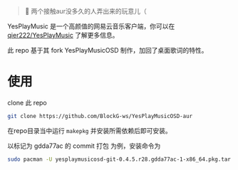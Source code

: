 > 🌚 两个接触aur没多久的人弄出来的玩意儿（

YesPlayMusic 是一个高颜值的网易云音乐客户端，你可以在 [qier222/YesPlayMusic](https://github.com/qier222/YesPlayMusic) 了解更多信息。

此 repo 基于其 fork YesPlayMusicOSD 制作，加回了桌面歌词的特性。

# 使用
clone 此 repo
```sh
git clone https://github.com/BlockG-ws/YesPlayMusicOSD-aur
```

在repo目录当中运行 `makepkg` 并安装所需依赖后即可安装。

以标记为 gdda77ac 的 commit 打包 为例，安装命令为

```sh
sudo pacman -U yesplaymusicosd-git-0.4.5.r28.gdda77ac-1-x86_64.pkg.tar.zst
```
